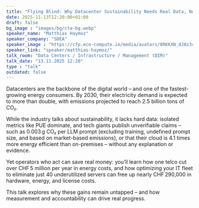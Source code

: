 ```yaml
---
title: "Flying Blind: Why Datacenter Sustainability Needs Real Data, Not Marketing Claims 🇬🇧"
date: 2025-11-13T12:20:00+01:00
draft: false
bg_image : "images/bg/cta-bg.webp"
speaker_name: "Matthias Haymoz"
speaker_company: "SDEA"
speaker_image : "https://cfp.eco-compute.io/media/avatars/8RKKXN_dJ8z3cb.jpg"
speaker_link: "speaker/matthias-haymoz/"
talk_room: "Data Centers / Infrastructure / Management (DIM)"
talk_date: "13.11.2025 12:20"
type : "talk"
outdated: false
---
```


Datacenters are the backbone of the digital world – and one of the fastest-growing energy consumers. By 2030, their electricity demand is expected to more than double, with emissions projected to reach 2.5 billion tons of CO₂.

While the industry talks about sustainability, it lacks hard data: isolated metrics like PUE dominate, and tech giants publish unverifiable claims – such as 0.003 g CO₂ per LLM prompt (excluding training, undefined prompt size, and based on market-based emissions), or that their cloud is 4.1 times more energy efficient than on-premises – without any explanation or evidence.

Yet operators who act can save real money: you’ll learn how one telco cut over CHF 5 million per year in energy costs, and how optimizing your IT fleet to eliminate just 40 underutilized servers can free up nearly CHF 290,000 in hardware, energy, and license costs.

This talk explores why these gains remain untapped – and how measurement and accountability can drive real progress.
